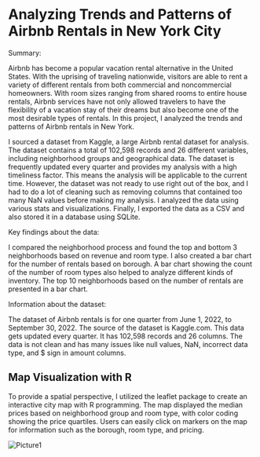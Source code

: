 # Analyzing Trends and Patterns of Airbnb Rentals in New York City

Summary:

Airbnb has become a popular vacation rental alternative in the United States. With the uprising of traveling nationwide, visitors are able to rent a variety of different rentals from both commercial and noncommercial homeowners. With room sizes ranging from shared rooms to entire house rentals, Airbnb services have not only allowed travelers to have the flexibility of a vacation stay of their dreams but also become one of the most desirable types of rentals. In this project, I analyzed the trends and patterns of Airbnb rentals in New York.

I sourced a dataset from Kaggle, a large Airbnb rental dataset for analysis. The dataset contains a total of 102,598 records and 26 different variables, including neighborhood groups and geographical data. The dataset is frequently updated every quarter and provides my analysis with a high timeliness factor. This means the analysis will be applicable to the current time. However, the dataset was not ready to use right out of the box, and I had to do a lot of cleaning such as removing columns that contained too many NaN values before making my analysis. I analyzed the data using various stats and visualizations. Finally, I exported the data as a CSV and also stored it in a database using SQLite.

Key findings about the data:

I compared the neighborhood process and found the top and bottom 3 neighborhoods based on revenue and room type. I also created a bar chart for the number of rentals based on borough. A bar chart showing the count of the number of room types also helped to analyze different kinds of inventory. The top 10 neighborhoods based on the number of rentals are presented in a bar chart.

Information about the dataset:

The dataset of Airbnb rentals is for one quarter from June 1, 2022, to September 30, 2022. The source of the dataset is Kaggle.com. This data gets updated every quarter. It has 102,598 records and 26 columns. The data is not clean and has many issues like null values, NaN, incorrect data type, and $ sign in amount columns.

## Map Visualization with R

To provide a spatial perspective, I utilized the leaflet package to create an interactive city map with R programming. The map displayed the median prices based on neighborhood group and room type, with color coding showing the price quartiles. Users can easily click on markers on the map for information such as the borough, room type, and pricing.

![Picture1](https://github.com/kaishihwang/Airbnb_Analytics/assets/131721638/030d9fc6-db27-4230-a2ed-f3700bc5bf19)
